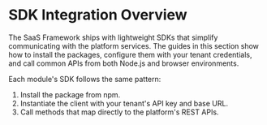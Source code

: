 # SDK Integration Overview

The SaaS Framework ships with lightweight SDKs that simplify communicating with the platform
services. The guides in this section show how to install the packages, configure them with your
tenant credentials, and call common APIs from both Node.js and browser environments.

Each module's SDK follows the same pattern:

1. Install the package from npm.
2. Instantiate the client with your tenant's API key and base URL.
3. Call methods that map directly to the platform's REST APIs.
